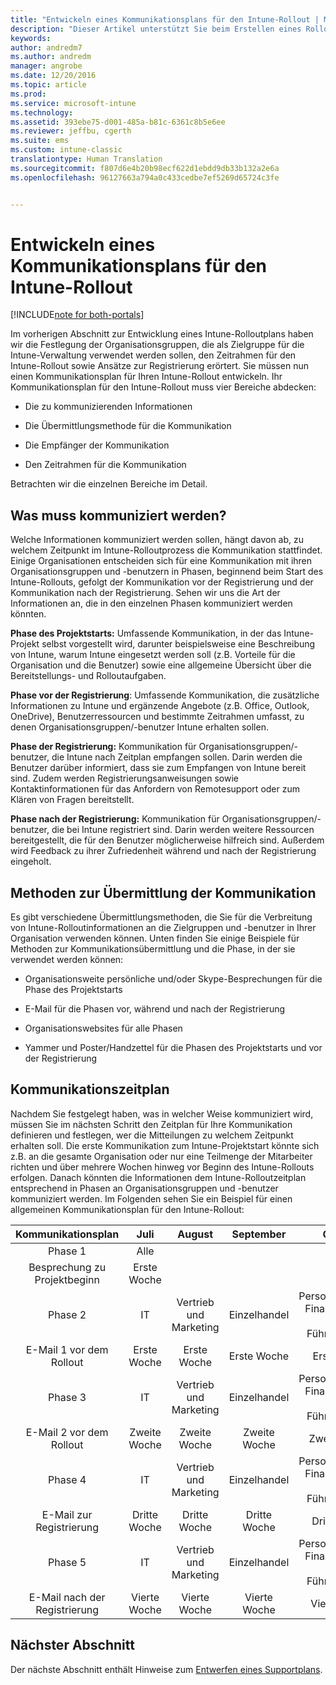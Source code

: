```yaml
---
title: "Entwickeln eines Kommunikationsplans für den Intune-Rollout | Microsoft-Dokumentation"
description: "Dieser Artikel unterstützt Sie beim Erstellen eines Rolloutkommunikationsplans für einen reinen Microsoft Intune-Cloudentwurf und seine Implementierung."
keywords: 
author: andredm7
ms.author: andredm
manager: angrobe
ms.date: 12/20/2016
ms.topic: article
ms.prod: 
ms.service: microsoft-intune
ms.technology: 
ms.assetid: 393ebe75-d001-485a-b81c-6361c8b5e6ee
ms.reviewer: jeffbu, cgerth
ms.suite: ems
ms.custom: intune-classic
translationtype: Human Translation
ms.sourcegitcommit: f807d6e4b20b98ecf622d1ebdd9db33b132a2e6a
ms.openlocfilehash: 96127663a794a0c433cedbe7ef5269d65724c3fe


---
```


# <a name="develop-an-intune-rollout-communication-plan"></a>Entwickeln eines Kommunikationsplans für den Intune-Rollout

[!INCLUDE[note for both-portals](../includes/note-for-both-portals.md)]

Im vorherigen Abschnitt zur Entwicklung eines Intune-Rolloutplans haben wir die Festlegung der Organisationsgruppen, die als Zielgruppe für die Intune-Verwaltung verwendet werden sollen, den Zeitrahmen für den Intune-Rollout sowie Ansätze zur Registrierung erörtert. Sie müssen nun einen Kommunikationsplan für Ihren Intune-Rollout entwickeln. Ihr Kommunikationsplan für den Intune-Rollout muss vier Bereiche abdecken:

-   Die zu kommunizierenden Informationen

-   Die Übermittlungsmethode für die Kommunikation

-   Die Empfänger der Kommunikation

-   Den Zeitrahmen für die Kommunikation

Betrachten wir die einzelnen Bereiche im Detail.

## <a name="what-needs-to-be-communicated"></a>Was muss kommuniziert werden?

Welche Informationen kommuniziert werden sollen, hängt davon ab, zu welchem Zeitpunkt im Intune-Rolloutprozess die Kommunikation stattfindet. Einige Organisationen entscheiden sich für eine Kommunikation mit ihren Organisationsgruppen und -benutzern in Phasen, beginnend beim Start des Intune-Rollouts, gefolgt der Kommunikation vor der Registrierung und der Kommunikation nach der Registrierung. Sehen wir uns die Art der Informationen an, die in den einzelnen Phasen kommuniziert werden könnten.

**Phase des Projektstarts:** Umfassende Kommunikation, in der das Intune-Projekt selbst vorgestellt wird, darunter beispielsweise eine Beschreibung von Intune, warum Intune eingesetzt werden soll (z.B. Vorteile für die Organisation und die Benutzer) sowie eine allgemeine Übersicht über die Bereitstellungs- und Rolloutaufgaben.

**Phase vor der Registrierung**: Umfassende Kommunikation, die zusätzliche Informationen zu Intune und ergänzende Angebote (z.B. Office, Outlook, OneDrive), Benutzerressourcen und bestimmte Zeitrahmen umfasst, zu denen Organisationsgruppen/-benutzer Intune erhalten sollen.

**Phase der Registrierung:** Kommunikation für Organisationsgruppen/-benutzer, die Intune nach Zeitplan empfangen sollen. Darin werden die Benutzer darüber informiert, dass sie zum Empfangen von Intune bereit sind. Zudem werden Registrierungsanweisungen sowie Kontaktinformationen für das Anfordern von Remotesupport oder zum Klären von Fragen bereitstellt.

**Phase nach der Registrierung:** Kommunikation für Organisationsgruppen/-benutzer, die bei Intune registriert sind. Darin werden weitere Ressourcen bereitgestellt, die für den Benutzer möglicherweise hilfreich sind. Außerdem wird Feedback zu ihrer Zufriedenheit während und nach der Registrierung eingeholt.

## <a name="communication-delivery-methods"></a>Methoden zur Übermittlung der Kommunikation

Es gibt verschiedene Übermittlungsmethoden, die Sie für die Verbreitung von Intune-Rolloutinformationen an die Zielgruppen und -benutzer in Ihrer Organisation verwenden können. Unten finden Sie einige Beispiele für Methoden zur Kommunikationsübermittlung und die Phase, in der sie verwendet werden können:

-   Organisationsweite persönliche und/oder Skype-Besprechungen für die Phase des Projektstarts

-   E-Mail für die Phasen vor, während und nach der Registrierung

-   Organisationswebsites für alle Phasen

-   Yammer und Poster/Handzettel für die Phasen des Projektstarts und vor der Registrierung

## <a name="communications-timeline"></a>Kommunikationszeitplan

Nachdem Sie festgelegt haben, was in welcher Weise kommuniziert wird, müssen Sie im nächsten Schritt den Zeitplan für Ihre Kommunikation definieren und festlegen, wer die Mitteilungen zu welchem Zeitpunkt erhalten soll. Die erste Kommunikation zum Intune-Projektstart könnte sich z.B. an die gesamte Organisation oder nur eine Teilmenge der Mitarbeiter richten und über mehrere Wochen hinweg vor Beginn des Intune-Rollouts erfolgen. Danach könnten die Informationen dem Intune-Rolloutzeitplan entsprechend in Phasen an Organisationsgruppen und -benutzer kommuniziert werden. Im Folgenden sehen Sie ein Beispiel für einen allgemeinen Kommunikationsplan für den Intune-Rollout:

  | **Kommunikationsplan** | **Juli** | **August** | **September** | **Oktober** |
|:---:|:---:|:---:|:---:|:---:|
| Phase 1  | Alle |  |  |  |                                                         
| Besprechung zu Projektbeginn | Erste Woche |  |  |  |                                                         
| Phase 2 | IT | Vertrieb und Marketing | Einzelhandel | Personalabteilung, Finanzabteilung und Führungskräfte |
| E-Mail 1 vor dem Rollout | Erste Woche | Erste Woche | Erste Woche | Erste Woche |
| Phase 3 | IT | Vertrieb und Marketing | Einzelhandel | Personalabteilung, Finanzabteilung und Führungskräfte |
| E-Mail 2 vor dem Rollout | Zweite Woche | Zweite Woche | Zweite Woche | Zweite Woche |
| Phase 4 | IT | Vertrieb und Marketing | Einzelhandel | Personalabteilung, Finanzabteilung und Führungskräfte |
| E-Mail zur Registrierung | Dritte Woche | Dritte Woche | Dritte Woche | Dritte Woche |
| Phase 5 | IT | Vertrieb und Marketing | Einzelhandel | Personalabteilung, Finanzabteilung und Führungskräfte |
| E-Mail nach der Registrierung | Vierte Woche | Vierte Woche | Vierte Woche | Vierte Woche |

## <a name="next-section"></a>Nächster Abschnitt

Der nächste Abschnitt enthält Hinweise zum [Entwerfen eines Supportplans](section-6-develop-a-support-plan.md).



<!--HONumber=Dec16_HO5-->


